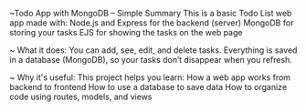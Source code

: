 ~Todo App with MongoDB – Simple Summary
This is a basic Todo List web app made with:
Node.js and Express for the backend (server)
MongoDB for storing your tasks
EJS for showing the tasks on the web page

~ What it does:
You can add, see, edit, and delete tasks.
Everything is saved in a database (MongoDB), so your tasks don’t disappear when you refresh.

~ Why it's useful:
This project helps you learn:
How a web app works from backend to frontend
How to use a database to save data
How to organize code using routes, models, and views
